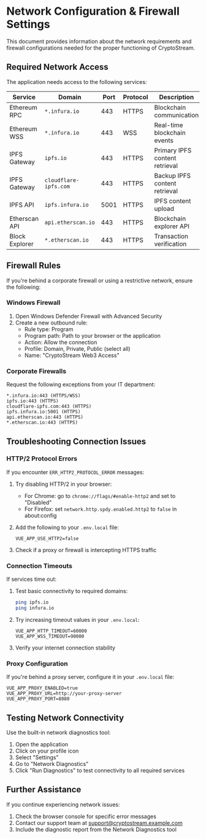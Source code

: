 # Network Configuration & Firewall Settings

This document provides information about the network requirements and firewall configurations needed for the proper functioning of CryptoStream.

## Required Network Access

The application needs access to the following services:

| Service | Domain | Port | Protocol | Description |
|---------|--------|------|----------|-------------|
| Ethereum RPC | `*.infura.io` | 443 | HTTPS | Blockchain communication |
| Ethereum WSS | `*.infura.io` | 443 | WSS | Real-time blockchain events |
| IPFS Gateway | `ipfs.io` | 443 | HTTPS | Primary IPFS content retrieval |
| IPFS Gateway | `cloudflare-ipfs.com` | 443 | HTTPS | Backup IPFS content retrieval |
| IPFS API | `ipfs.infura.io` | 5001 | HTTPS | IPFS content upload |
| Etherscan API | `api.etherscan.io` | 443 | HTTPS | Blockchain explorer API |
| Block Explorer | `*.etherscan.io` | 443 | HTTPS | Transaction verification |

## Firewall Rules

If you're behind a corporate firewall or using a restrictive network, ensure the following:

### Windows Firewall

1. Open Windows Defender Firewall with Advanced Security
2. Create a new outbound rule:
   - Rule type: Program
   - Program path: Path to your browser or the application
   - Action: Allow the connection
   - Profile: Domain, Private, Public (select all)
   - Name: "CryptoStream Web3 Access"

### Corporate Firewalls

Request the following exceptions from your IT department:

```
*.infura.io:443 (HTTPS/WSS)
ipfs.io:443 (HTTPS)
cloudflare-ipfs.com:443 (HTTPS)
ipfs.infura.io:5001 (HTTPS)
api.etherscan.io:443 (HTTPS)
*.etherscan.io:443 (HTTPS)
```

## Troubleshooting Connection Issues

### HTTP/2 Protocol Errors

If you encounter `ERR_HTTP2_PROTOCOL_ERROR` messages:

1. Try disabling HTTP/2 in your browser:
   - For Chrome: go to `chrome://flags/#enable-http2` and set to "Disabled"
   - For Firefox: set `network.http.spdy.enabled.http2` to `false` in about:config

2. Add the following to your `.env.local` file:
   ```
   VUE_APP_USE_HTTP2=false
   ```

3. Check if a proxy or firewall is intercepting HTTPS traffic

### Connection Timeouts

If services time out:

1. Test basic connectivity to required domains:
   ```bash
   ping ipfs.io
   ping infura.io
   ```

2. Try increasing timeout values in your `.env.local`:
   ```
   VUE_APP_HTTP_TIMEOUT=60000
   VUE_APP_WSS_TIMEOUT=90000
   ```

3. Verify your internet connection stability

### Proxy Configuration

If you're behind a proxy server, configure it in your `.env.local` file:

```
VUE_APP_PROXY_ENABLED=true
VUE_APP_PROXY_URL=http://your-proxy-server
VUE_APP_PROXY_PORT=8080
```

## Testing Network Connectivity

Use the built-in network diagnostics tool:

1. Open the application
2. Click on your profile icon
3. Select "Settings" 
4. Go to "Network Diagnostics"
5. Click "Run Diagnostics" to test connectivity to all required services

## Further Assistance

If you continue experiencing network issues:

1. Check the browser console for specific error messages
2. Contact our support team at support@cryptostream.example.com
3. Include the diagnostic report from the Network Diagnostics tool
